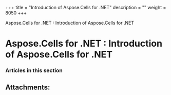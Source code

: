 +++
title = "Introduction of Aspose.Cells for .NET" 
description = "" 
weight = 8050 
+++

Aspose.Cells for .NET : Introduction of Aspose.Cells for .NET  

# Aspose.Cells for .NET : Introduction of Aspose.Cells for .NET


### Articles in this section

           

## Attachments:


